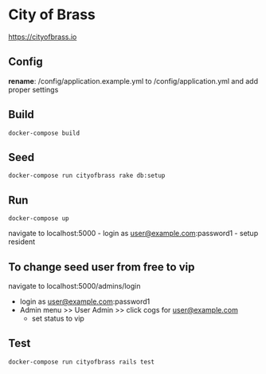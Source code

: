 # City of Brass
https://cityofbrass.io

## Config
**rename**: /config/application.example.yml to /config/application.yml and add proper settings

## Build
`docker-compose build`

## Seed
`docker-compose run cityofbrass rake db:setup`

## Run
`docker-compose up`

navigate to localhost:5000
	- login as user@example.com:password1
	- setup resident

## To change seed user from free to vip
navigate to localhost:5000/admins/login
* login as user@example.com:password1
* Admin menu >> User Admin >> click cogs for user@example.com
	* set status to vip

## Test
`docker-compose run cityofbrass rails test`
